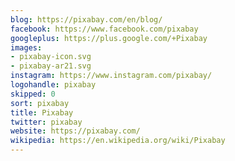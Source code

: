 ```yaml
---
blog: https://pixabay.com/en/blog/
facebook: https://www.facebook.com/pixabay
googleplus: https://plus.google.com/+Pixabay
images:
- pixabay-icon.svg
- pixabay-ar21.svg
instagram: https://www.instagram.com/pixabay/
logohandle: pixabay
skipped: 0
sort: pixabay
title: Pixabay
twitter: pixabay
website: https://pixabay.com/
wikipedia: https://en.wikipedia.org/wiki/Pixabay
---
```

